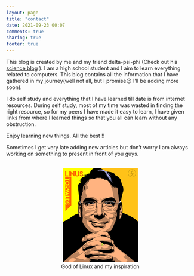 ```yaml
---
layout: page
title: "contact"
date: 2021-09-23 00:07
comments: true
sharing: true
footer: true
---
```



This blog is created by me and my friend delta-psi-phi (Check out his <a href="https://deltapsifi.github.io/blog">science blog</a> ). I am a high school student and I aim to learn everything related to computers. This blog contains all the information that I have gathered in my journey(well not all, but I promise😉 I’ll be adding more soon).

I do self study and everything that I have learned till date is from internet resources. During self study, most of my time was wasted in finding the right resource, so for my peers I have made it easy to learn, I have given links from where I learned things so that you all can learn without any obstruction.


Enjoy learning new things. All the best !!

Sometimes I get very late adding new articles but don’t worry I am always working on something to present in front of you guys.

<br>

<div style="align: right; text-align:center;">
    <img src="/images/linus-torvalds-caricature.png"/>
    <div class="caption">God of Linux and my inspiration</div> 
</div>

